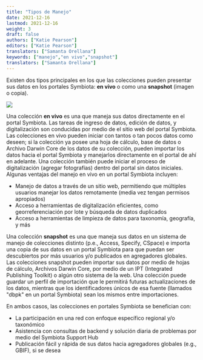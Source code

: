 ```yaml
---
title: "Tipos de Manejo"
date: 2021-12-16
lastmod: 2021-12-16
weight: 3
draft: false
authors: ["Katie Pearson"]
editors: ["Katie Pearson"]
translators: ["Samanta Orellana"]
keywords: ["manejo","en vivo","snapshot"]
translators: ["Samanta Orellana"]
---
```


Existen dos tipos principales en los que las colecciones pueden presentar sus datos en los portales Symbiota: **en vivo** o como una **snapshot** (imagen o copia).

![](/img/asu_live_managed.PNG)

Una colección **en vivo** es una que maneja sus datos directamente en el portal Symbiota. Las tareas de ingreso de datos, edición de datos, y digitalización son conducidas por medio de el sitio web del portal Symbiota. Las colecciones en vivo pueden iniciar con tantos o tan pocos datos como deseen; si la colección ya posee una hoja de cálculo, base de datos o Archivo Darwin Core de los datos de su colección, pueden importar los datos hacia el portal Symbiota y manejarlos directamente en el portal de ahí en adelante. Una colección también puede iniciar el proceso de digitalización (agregar fotografías) dentro del portal sin datos iniciales. Algunas ventajas del manejo en vivo en un portal Symbiota incluyen:

- Manejo de datos a través de un sitio web, permitiendo que múltiples usuarios manejar los datos remotamente (media vez tengan permisos apropiados)
- Acceso a herramientas de digitalización eficientes, como georreferenciación por lote y búsqueda de datos duplicados
- Acceso a herramientas de limpieza de datos para taxonomía, geografía, y más

Una colección **snapshot** es una que maneja sus datos en un sistema de manejo de colecciones distinto (p.e., Access, Specify, CSpace) e importa una copia de sus datos en un portal Symbiota para que puedan ser descubiertos por más usuarios y/o publicados en agregadores globales. Las colecciones snapshot pueden importar sus datos por medio de hojas de cálculo, Archivos Darwin Core, por medio de un IPT (Integrated Publishing Toolkit) o algún otro sistema de la web. Una colección puede guardar un perfil de importación que le permitirá futuras actualizaciones de los datos, mientras que los identificadores únicos de esa fuente (llamados "dbpk" en un portal Symbiota) sean los mismos entre importaciones.

En ambos casos, las colecciones en portales Symbiota se benefician con:

- La participación en una red con enfoque específico regional y/o taxonómico
- Asistencia con consultas de backend y solución diaria de problemas por medio del Symbiota Support Hub
- Publicación fácil y rápida de sus datos hacia agregadores globales (e.g., GBIF), si se desea
